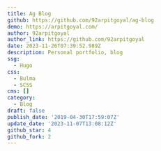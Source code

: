 ```yaml
---
title: Ag Blog
github: https://github.com/92arpitgoyal/ag-blog
demo: https://arpitgoyal.com/
author: 92arpitgoyal
author_link: https://github.com/92arpitgoyal
date: 2023-11-26T07:39:52.989Z
description: Personal portfolio, blog
ssg:
  - Hugo
css:
  - Bulma
  - SCSS
cms: []
category:
  - Blog
draft: false
publish_date: '2019-04-30T17:59:07Z'
update_date: '2023-11-07T13:08:12Z'
github_star: 4
github_fork: 2
---
```

